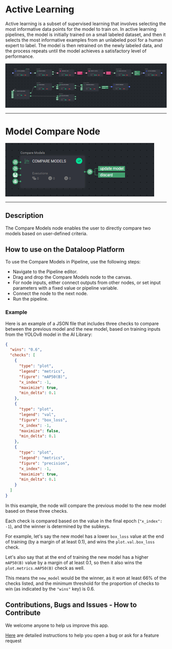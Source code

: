 # Active Learning

Active learning is a subset of supervised learning that involves selecting the most informative data points for the
model to train on. In active learning pipelines, the model is initially trained on a small labeled dataset, and then it
selects the most informative examples from an unlabeled pool for a human expert to label. The model is then retrained on
the newly labeled data, and the process repeats until the model achieves a satisfactory level of performance.

![Active Learning Pipeline](../../assets/active-learning-pipeline.png)


---

# Model Compare Node

![Screenshot of compare models node in pipelines](../../assets/model_compare.png)

---

## Description

The Compare Models node enables the user to directly compare two models based on user-defined criteria.

## How to use on the Dataloop Platform

To use the Compare Models in Pipeline, use the following steps:

* Navigate to the Pipeline editor.
* Drag and drop the Compare Models node to the canvas.
* For node inputs, either connect outputs from other nodes, or set input parameters with a fixed value or pipeline
  variable.
* Connect the node to the next node.
* Run the pipeline.

### Example

Here is an example of a JSON file that includes three checks to compare between the previous model and the new model,
based on training inputs from the YOLOv8 model in the AI Library:

```json
{
  "wins": "0.6",
  "checks": [
    {
      "type": "plot",
      "legend": "metrics",
      "figure": "mAP50(B)",
      "x_index": -1,
      "maximize": true,
      "min_delta": 0.1
    },
    {
      "type": "plot",
      "legend": "val",
      "figure": "box_loss",
      "x_index": -1,
      "maximize": false,
      "min_delta": 0.1
    },
    {
      "type": "plot",
      "legend": "metrics",
      "figure": "precision",
      "x_index": -1,
      "maximize": true,
      "min_delta": 0.1
    }
  ]
}
```

In this example, the node will compare the previous model to the new model based on these three checks. 

Each check is compared based on the value in the final epoch (`"x_index": -1`), and the winner is determined by the subkeys.

For example, let's say the new model has a lower `box_loss` value at the end of training (by a margin of at least 0.1), and wins the `plot.val.box_loss` check. 

Let's also say that at the end of training the new model has a higher `mAP50(B)` value by a margin of at least 0.1, so then it also wins the `plot.metrics.mAP50(B)` check as well.

This means the `new_model` would be the winner, as it won at least 66% of the checks listed, and the minimum threshold for the proportion of checks to win (as indicated by the `"wins"` key) is 0.6.   

## Contributions, Bugs and Issues - How to Contribute

We welcome anyone to help us improve this app.

[Here](../../CONTRIBUTING.md) are detailed instructions to help you open a bug or ask for a feature request